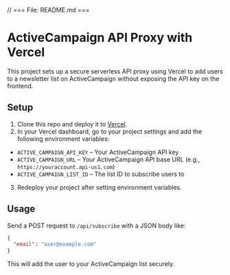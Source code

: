 // === File: README.md ===
# ActiveCampaign API Proxy with Vercel

This project sets up a secure serverless API proxy using Vercel to add users to a newsletter list on ActiveCampaign without exposing the API key on the frontend.

## Setup

1. Clone this repo and deploy it to [Vercel](https://vercel.com/).
2. In your Vercel dashboard, go to your project settings and add the following environment variables:

- `ACTIVE_CAMPAIGN_API_KEY` – Your ActiveCampaign API key
- `ACTIVE_CAMPAIGN_URL` – Your ActiveCampaign API base URL (e.g., `https://youraccount.api-us1.com`)
- `ACTIVE_CAMPAIGN_LIST_ID` – The list ID to subscribe users to

3. Redeploy your project after setting environment variables.

## Usage

Send a POST request to `/api/subscribe` with a JSON body like:

```json
{
  "email": "user@example.com"
}
```

This will add the user to your ActiveCampaign list securely.
